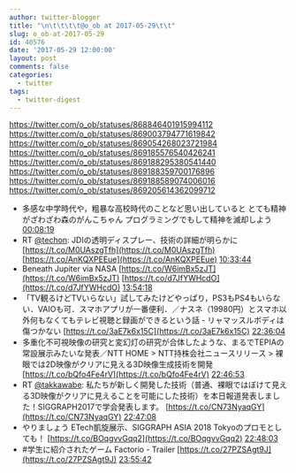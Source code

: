 ```yaml
---
author: twitter-blogger
title: "\n\t\t\t\t@o_ob at 2017-05-29\t\t"
slug: o_ob-at-2017-05-29
id: 40576
date: '2017-05-29 12:00:00'
layout: post
comments: false
categories:
  - twitter
tags:
  - twitter-digest
---
```


https://twitter.com/o_ob/statuses/868846401915994112 https://twitter.com/o_ob/statuses/869003794771619842 https://twitter.com/o_ob/statuses/869054268023721984 https://twitter.com/o_ob/statuses/869185576540426241 https://twitter.com/o_ob/statuses/869188295380541440 https://twitter.com/o_ob/statuses/869188359700176896 https://twitter.com/o_ob/statuses/869188589074006016 https://twitter.com/o_ob/statuses/869205614362099712  

*   多感な中学時代や，粗暴な高校時代のことなど思い出していると とても精神がざわざわ森のがんこちゃん プログラミングでもして精神を滅却しよう [00:08:19](https://twitter.com/o_ob/statuses/868846401915994112)
*   RT [@techon](https://twitter.com/techon): JDIの透明ディスプレー、技術の詳細が明らかに [https://t.co/M0UAszgTfh](https://t.co/M0UAszgTfh) [https://t.co/AnKQXPEEue](https://t.co/AnKQXPEEue) [10:33:44](https://twitter.com/o_ob/statuses/869003794771619842)
*   Beneath Jupiter via NASA [https://t.co/W6imBx5zJT](https://t.co/W6imBx5zJT) [https://t.co/d7JfYWHcdO](https://t.co/d7JfYWHcdO) [13:54:18](https://twitter.com/o_ob/statuses/869054268023721984)
*   「TV観るけどTVいらない」試してみたけどやっぱり，PS3もPS4もいらない．VAIOも可．スマホアプリが一番便利．／ナスネ（19980円）とスマホ以外何もなくてもテレビ視聴と録画ができるという話 - リャマッスルボディは傷つかない [https://t.co/3aE7k6x15C](https://t.co/3aE7k6x15C) [22:36:04](https://twitter.com/o_ob/statuses/869185576540426241)
*   多重化不可視映像の研究と変幻灯の研究が合体したような、まるでTEPIAの常設展示みたいな発表／NTT HOME > NTT持株会社ニュースリリース > 裸眼では2D映像がクリアに見える3D映像生成技術を開発 [https://t.co/bQfo4Fe4rV](https://t.co/bQfo4Fe4rV) [22:46:53](https://twitter.com/o_ob/statuses/869188295380541440)
*   RT [@takkawabe](https://twitter.com/takkawabe): 私たちが新しく開発した技術（普通、裸眼ではぼけて見える3D映像がクリアに見えることを可能にした技術）を本日報道発表しました！SIGGRAPH2017で学会発表します。 [https://t.co/CN73NyaqGY](https://t.co/CN73NyaqGY) [22:47:08](https://twitter.com/o_ob/statuses/869188359700176896)
*   やりましょう ETech凱旋展示、SIGGRAPH ASIA 2018 Tokyoのプロモとしても！ [https://t.co/BOqgvvGqq2](https://t.co/BOqgvvGqq2) [22:48:03](https://twitter.com/o_ob/statuses/869188589074006016)
*   #学生に紹介されたゲーム Factorio - Trailer [https://t.co/27PZSAgt9J](https://t.co/27PZSAgt9J) [23:55:42](https://twitter.com/o_ob/statuses/869205614362099712)